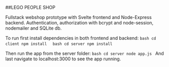 
##LEGO PEOPLE SHOP

Fullstack webshop prototype with Svelte frontend and Node-Express backend. Authentication, authorization with bcrypt and node-session, nodemailer and SQLite db.

To run first install dependencies in both frontend and backend: 
     ```bash
    cd client
    npm install 
    ```
    ```bash
    cd server
    npm install 
    ```
    
Then run the app from the server folder:
    ```bash
    cd server
    node app.js
    ```
And last navigate to localhost:3000 to see the app running.